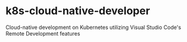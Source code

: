 # k8s-cloud-native-developer
Cloud-native development on Kubernetes utilizing Visual Studio Code's Remote Development features
